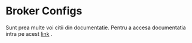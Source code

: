 # Broker Configs

Sunt prea multe voi citii din documentatie. Pentru a accesa documentatia intra pe acest  [link](https://kafka.apache.org/documentation/#brokerconfigs) .

